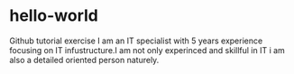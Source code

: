 # hello-world
Github tutorial exercise
I am an IT specialist with 5 years experience focusing on IT infustructure.I am not only experinced and skillful in IT i am also a detailed oriented person naturely.
